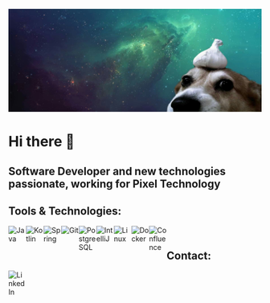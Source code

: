 ![Marcin Perka Banner](https://github.com/MarcinPerka/MarcinPerka/raw/main/banner.png)

<h1>Hi there 👋</h1>

<h2>Software Developer and new technologies passionate, working for Pixel Technology</h2>

<h2>Tools & Technologies:</h2>
<img align="left" alt="Java" width="35px" src="https://devicon.dev/devicon.git/icons/java/java-original.svg" />
<img align="left" alt="Kotlin" width="35px" src="https://devicon.dev/devicon.git/icons/kotlin/kotlin-original.svg" />
<img align="left" alt="Spring" width="35px" src="https://svgshare.com/i/Snm.svg" />
<img align="left" alt="Git" width="35px" src="https://devicon.dev/devicon.git/icons/git/git-original.svg" />
<img align="left" alt="PostgreSQL" width="35px" src="https://devicons.github.io/devicon/devicon.git/icons/postgresql/postgresql-original.svg" />
<img align="left" alt="IntelliJ" width="35px" src="https://upload.wikimedia.org/wikipedia/commons/thumb/d/d5/IntelliJ_IDEA_Logo.svg/1024px-IntelliJ_IDEA_Logo.svg.png" />
<img align="left" alt="Linux" width="35px" src="https://devicon.dev/devicon.git/icons/linux/linux-original.svg" />
<img align="left" alt="Docker" width="35px" src="https://devicons.github.io/devicon/devicon.git/icons/docker/docker-plain.svg" />
<img align="left" alt="Confluence" width="35px" src="https://devicon.dev/devicon.git/icons/confluence/confluence-original-wordmark.svg" />
<br/>
<h2>Contact:</h2>
<a href="https://www.linkedin.com/in/marcin-perka/">
<img align="left" alt="LinkedIn" width="35px" src="https://devicon.dev/devicon.git/icons/linkedin/linkedin-original.svg" />
</a>
